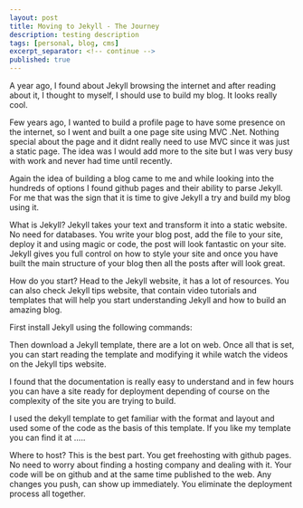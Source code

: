 ```yaml
---
layout: post
title: Moving to Jekyll - The Journey
description: testing description
tags: [personal, blog, cms]
excerpt_separator: <!-- continue -->
published: true
---
```


A year ago, I found about Jekyll browsing the internet and after reading about it, I thought to myself, I should use to build my blog. It looks really cool.

Few years ago, I wanted to build a profile page to have some presence on the internet, so I went and built a one page site using MVC .Net. Nothing special about the page and it didnt really need to use MVC since it was just a static page. The idea was I would add more to the site but I was very busy with work and never had time until recently.

Again the idea of building a blog came to me and while looking into the hundreds of options I found github pages and their ability to parse Jekyll. For me that was the sign that it is time to give Jekyll a try and build my blog using it.

<!-- continue -->

What is Jekyll?
Jekyll takes your text and transform it into a static website. No need for databases. You write your blog post, add the file to your site, deploy it and using magic or code, the post will look fantastic on your site. Jekyll gives you full control on how to style your site and once you have built the main structure of your blog then all the posts after will look great.

How do you start?
Head to the Jekyll website, it has a lot of resources. You can also check Jekyll tips website, that contain video tutorials and templates that will help you start understanding Jekyll and how to build an amazing blog.

First install Jekyll using the following commands:

Then download a Jekyll template, there are a lot on web. Once all that is set, you can start reading the template and modifying it while watch the videos on the Jekyll tips website.

I found that the documentation is really easy to understand and in few hours you can have a site ready for deployment depending of course on the complexity of the site you are trying to build.

I used the dekyll template to get familiar with the format and layout and used some of the code as the basis of this template. If you like my template you can find it at .....

Where to host?
This is the best part. You get freehosting with github pages. No need to worry about finding a hosting company and dealing with it. Your code will be on github and at the same time published to the web. Any changes you push, can show up immediately. You eliminate the deployment process all together.
